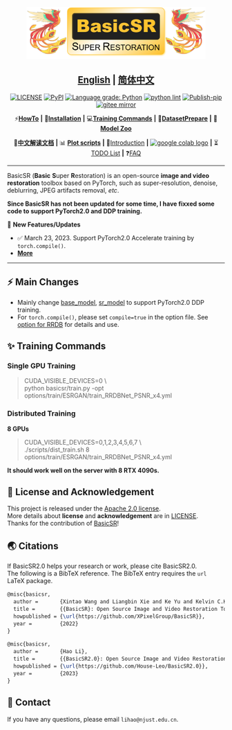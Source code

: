 <p align="center">
  <img src="assets/basicsr_xpixel_logo.png" height=120>
</p>

## <div align="center"><b><a href="README.md">English</a> | <a href="README_CN.md">简体中文</a></b></div>

<div align="center">

[![LICENSE](https://img.shields.io/github/license/xinntao/basicsr.svg)](https://github.com/xinntao/BasicSR/blob/master/LICENSE.txt)
[![PyPI](https://img.shields.io/pypi/v/basicsr)](https://pypi.org/project/basicsr/)
[![Language grade: Python](https://img.shields.io/lgtm/grade/python/g/xinntao/BasicSR.svg?logo=lgtm&logoWidth=18)](https://lgtm.com/projects/g/xinntao/BasicSR/context:python)
[![python lint](https://github.com/xinntao/BasicSR/actions/workflows/pylint.yml/badge.svg)](https://github.com/xinntao/BasicSR/blob/master/.github/workflows/pylint.yml)
[![Publish-pip](https://github.com/xinntao/BasicSR/actions/workflows/publish-pip.yml/badge.svg)](https://github.com/xinntao/BasicSR/blob/master/.github/workflows/publish-pip.yml)
[![gitee mirror](https://github.com/xinntao/BasicSR/actions/workflows/gitee-mirror.yml/badge.svg)](https://github.com/xinntao/BasicSR/blob/master/.github/workflows/gitee-mirror.yml)

</div>

<div align="center">

⚡[**HowTo**](#-HOWTOs) **|** 🔧[**Installation**](docs/INSTALL.md) **|** 💻[**Training Commands**](docs/TrainTest.md) **|** 🐢[**DatasetPrepare**](docs/DatasetPreparation.md) **|** 🏰[**Model Zoo**](docs/ModelZoo.md)

📕[**中文解读文档**](https://github.com/XPixelGroup/BasicSR-docs) **|** 📊 [**Plot scripts**](scripts/plot) **|** 📝[Introduction](docs/introduction.md) **|** <a href="https://github.com/XPixelGroup/BasicSR/tree/master/colab"><img src="https://colab.research.google.com/assets/colab-badge.svg" height="18" alt="google colab logo"></a> **|** ⏳[TODO List](https://github.com/xinntao/BasicSR/projects) **|** ❓[FAQ](docs/FAQ.md)
</div>

---

BasicSR (**Basic** **S**uper **R**estoration) is an open-source **image and video restoration** toolbox based on PyTorch, such as super-resolution, denoise, deblurring, JPEG artifacts removal, *etc*.<br>

**Since BasicSR has not been updated for some time, I have fixxed some code to support PyTorch2.0 and DDP training.**

🚩 **New Features/Updates**

- ✅ March 23, 2023. Support PyTorch2.0 Accelerate training by `torch.compile()`.
- **[More](docs/history_updates.md)**
---

## ⚡ Main Changes

- Mainly change [base_model](basicsr/models/base_model.py), [sr_model](basicsr/models/sr_model.py) to support PyTorch2.0 DDP training.
- For `torch.compile()`, please set `compile=true` in the option file. See [option for RRDB](options/train/ESRGAN/train_RRDBNet_PSNR_x4.yml) for details and use.

## ✨ Training Commands

### Single GPU Training

> CUDA_VISIBLE_DEVICES=0 \\\
> python basicsr/train.py -opt options/train/ESRGAN/train_RRDBNet_PSNR_x4.yml

### Distributed Training

**8 GPUs**

> CUDA_VISIBLE_DEVICES=0,1,2,3,4,5,6,7 \\\
> ./scripts/dist_train.sh 8 options/train/ESRGAN/train_RRDBNet_PSNR_x4.yml<br>

**It should work well on the server with 8 RTX 4090s.**

## 📜 License and Acknowledgement

This project is released under the [Apache 2.0 license](LICENSE.txt).<br>
More details about **license** and **acknowledgement** are in [LICENSE](LICENSE/README.md).<br>
Thanks for the contribution of [BasicSR](https://github.com/XPixelGroup/BasicSR)!

## 🌏 Citations

If BasicSR2.0 helps your research or work, please cite BasicSR2.0.<br>
The following is a BibTeX reference. The BibTeX entry requires the `url` LaTeX package.

``` latex
@misc{basicsr,
  author =       {Xintao Wang and Liangbin Xie and Ke Yu and Kelvin C.K. Chan and Chen Change Loy and Chao Dong},
  title =        {{BasicSR}: Open Source Image and Video Restoration Toolbox},
  howpublished = {\url{https://github.com/XPixelGroup/BasicSR}},
  year =         {2022}
}
```

``` latex
@misc{basicsr,
  author =       {Hao Li},
  title =        {{BasicSR2.0}: Open Source Image and Video Restoration Toolbox},
  howpublished = {\url{https://github.com/House-Leo/BasicSR2.0}},
  year =         {2023}
}
```


## 📧 Contact

If you have any questions, please email `lihao@njust.edu.cn`.
